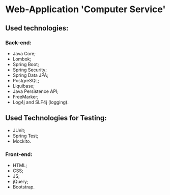 # Web-Application 'Computer Service'

## Used technologies:

### Back-end:
- Java Core;
- Lombok;
- Spring Boot;
- Spring Security;
- Spring Data JPA;
- PostgreSQL;
- Liquibase; 
- Java Persistence API;
- FreeMarker;
- Log4j and SLF4j (logging).

## Used Technologies for Testing:
- JUnit;
- Spring Test;
- Mockito.

### Front-end:
- HTML;
- CSS;
- JS;
- jQuery;
- Bootstrap.

